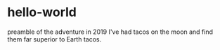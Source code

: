 # hello-world
preamble of the adventure in 2019
I've had tacos on the moon and find them far superior to Earth tacos.
